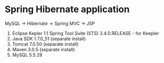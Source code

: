 Spring Hibernate application
===========


MySQL -> Hibernate -> Spring MVC -> JSP


1. Eclipse Kepler
   1.1 Spring Tool Suite (STS) 3.4.0.RELEASE - for Keepler
2. Java SDK 1.7.0_51 (separate install)
3. Tomcat 7.0.50 (separate install)
4. Maven 3.0.5 (separate install)
5. MySQL 5.5.29
